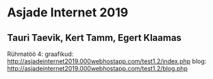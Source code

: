 # Asjade Internet 2019
## Tauri Taevik, Kert Tamm, Egert Klaamas

Rühmatöö 4:
graafikud: http://asjadeinternet2019.000webhostapp.com/test1.2/index.php
blog: http://asjadeinternet2019.000webhostapp.com/test1.2/blog.php

